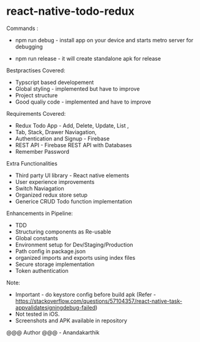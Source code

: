 # react-native-todo-redux

Commands :
* npm run debug - install app on your device and starts metro server for debugging
    

* npm run release - it will create standalone apk for release
    
    
Bestpractises Covered:
* Typscript based developement
* Global styling - implemented but have to improve
* Project structure
* Good qualiy code - implemented and have to improve

Requirements Covered:
* Redux Todo App - Add, Delete, Update, List  ,
* Tab, Stack, Drawer Naviagation,
* Authentication and Signup - Firebase
* REST API - Firebase REST API with Databases
* Remember Password

Extra Functionalities
* Third party UI library - React native elements
* User experience improvements
* Switch Naviagation
* Organized redux store setup
* Generice CRUD Todo function implementation

Enhancements in Pipeline:
* TDD
* Structuring components as Re-usable 
* Global constants
* Environment setup for Dev/Staging/Production
* Path config in package.json
* organized imports and exports using index files
* Secure storage implementation
* Token authentication

Note:
* Important - do keystore config before build apk (Refer - https://stackoverflow.com/questions/57104357/react-native-task-appvalidatesigningdebug-failed)
* Not tested in iOS.
* Screenshots and APK available in repository


@@@ Author @@@ - Anandakarthik


